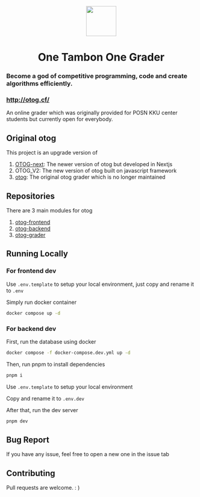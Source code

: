<p align="center">
  <a href="https://otog.cf">
    <img src="https://github.com/phakphum-dev/otog-frontend/raw/main/public/logo512.png" width="80" />
  </a>
</p>

<h1 align="center">One Tambon One Grader</h1>

### Become a god of competitive programming, code and create algorithms efficiently.

### http://otog.cf/

An online grader which was originally provided for POSN KKU center students but currently open for everybody.

## Original otog

This project is an upgrade version of

1. [OTOG-next](https://github.com/karnjj/OTOG-next): The newer version of otog but developed in Nextjs
2. OTOG_V2: The new version of otog built on javascript framework
3. [otog](https://github.com/phizaz/otog): The original otog grader which is no longer maintained

## Repositories

There are 3 main modules for otog

1. [otog-frontend](https://github.com/phakphum-dev/otog-frontend)
2. [otog-backend](https://github.com/phakphum-dev/otog-backend)
3. [otog-grader](https://github.com/phakphum-dev/otog-grader)

## Running Locally

### For frontend dev

Use `.env.template` to setup your local environment, just copy and rename it to `.env`

Simply run docker container

```bash
docker compose up -d
```

### For backend dev

First, run the database using docker

```bash
docker compose -f docker-compose.dev.yml up -d
```

Then, run pnpm to install dependencies

```bash
pnpm i
```

Use `.env.template` to setup your local environment

Copy and rename it to `.env.dev`

After that, run the dev server

```bash
pnpm dev
```

## Bug Report

If you have any issue, feel free to open a new one in the issue tab

## Contributing

Pull requests are welcome. : )

